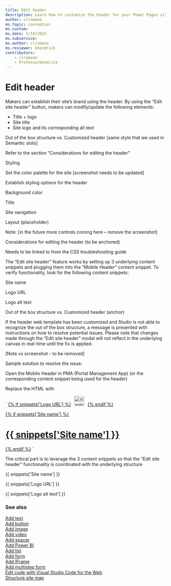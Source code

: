 ```yaml
---
title: Edit header
description: Learn how to customize the header for your Power Pages site.
author: clromano
ms.topic: conceptual
ms.custom: 
ms.date: 1/19/2023
ms.subservice:
ms.author: clromano 
ms.reviewer: kkendrick
contributors:
    - clromano
    - ProfessorKendrick
---
```


# Edit header

Makers can establish their site’s brand using the header. By using the “Edit site header” button, makers can modify/update the following elements: 

- Title + logo 
- Site title  
- Site logo and its corresponding alt text 

Out of the box structure vs. Customized header [same style that we used in Semantic slots] 

Refer to the section “Considerations for editing the header” 

Styling 

Set the color palette for the site [screenshot needs to be updated] 

Establish styling options for the header  

Background color 

Title 

Site navigation 

 

Layout (placeholder) 

Note: [in the future more controls coming here – remove the screenshot] 

 

 
 

Considerations for editing the header (to be anchored) 

Needs to be linked to from the CSS troubleshooting guide 

The “Edit site header” feature works by setting up 3 underlying content snippets and plugging them into the “Mobile Header” content snippet. To verify functionality, look for the following content snippets: 

Site name 

Logo URL 

Logo alt text 

Out of the box structure vs. Customized header (anchor) 

 

If the header web template has been customized and Studio is not able to recognize the out of the box structure, a message is presented with instructions on how to resolve potential issues. Please note that changes made through the “Edit site header” modal will not reflect in the underlying canvas in real-time until the fix is applied. 

[Note vs screenshot – to be removed] 

 

Sample solution to resolve the issue: 

Open the Mobile Header in PMA (Portal Management App) (or the corresponding content snippet being used for the header) 

Replace the HTML with 

`
<a href="~/">{% if snippets['Logo URL'] %}<img src="{{ snippets['Logo URL'] }}" alt="{{ snippets['Logo alt text'] }}" style="width: auto; height: 32px; margin: 0 10px;">{% endif %} 

{% if snippets['Site name'] %}<h1 class="siteTitle">{{ snippets['Site name'] }}</h1>{% endif %}</a> 
`

The critical part is to leverage the 3 content snippets so that the “Edit site header” functionality is coordinated with the underlying structure 

{{ snippets['Site name'] }} 

{{ snippets['Logo URL'] }} 

{{ snippets['Logo alt text'] }} 

### See also

[Add text](add-text.md)<br />
[Add button](add-button.md)<br />
[Add image](add-image.md)<br />
[Add video](add-video.md)<br />
[Add spacer](add-spacer.md)<br />
[Add Power BI](add-power-bi.md)<br />
[Add list](add-list.md)<br />
[Add form](add-form.md)<br />
[Add IFrame](add-iframe.md)<br />
[Add multistep form](multistep-forms.md)<br />
[Edit code with Visual Studio Code for the Web](../configure/visual-studio-code-editor.md)<br />
[Structure site map](structure-site.md)<br />
